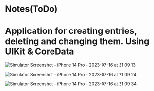 # Notes(ToDo)

# Application for creating entries, deleting and changing them. Using UIKit & CoreData

![Simulator Screenshot - iPhone 14 Pro - 2023-07-16 at 21 09 13](https://github.com/blasckad/Notes/assets/105739005/f96dfece-8bec-4f15-a87e-bc7e416f60b0)

![Simulator Screenshot - iPhone 14 Pro - 2023-07-16 at 21 09 24](https://github.com/blasckad/Notes/assets/105739005/4ac3dfa0-d05c-491b-8999-de1603e490e0)

![Simulator Screenshot - iPhone 14 Pro - 2023-07-16 at 21 09 34](https://github.com/blasckad/Notes/assets/105739005/adc9b286-0cfb-479d-afde-8b5a17658e58)
